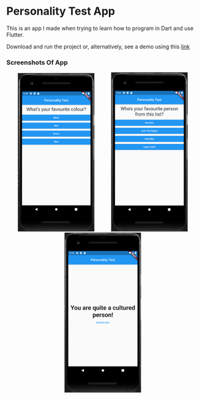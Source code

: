 # Personality Test App

This is an app I made when trying to learn how to program in Dart and use Flutter. 

Download and run the project or, alternatively, see a demo using this [link](https://drive.google.com/file/d/1oA2hKEMeoPsVXLLSxSiB61K3t7Rc9ah7/view?usp=sharing)

### Screenshots Of App

<p align="middle">
  <img src="https://github.com/MustafaKhan670093/Personality-Test-App/blob/master/Flutter%20App%20-%201.png" width="200" hspace="20">
  <img src="https://github.com/MustafaKhan670093/Personality-Test-App/blob/master/Flutter%20App%20-%202.png" width="200" hspace="20"> 
  <img src="https://github.com/MustafaKhan670093/Personality-Test-App/blob/master/Flutter%20App%20-%203.png" width="200" hspace="20">
</p>
